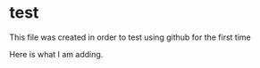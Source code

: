 # test
This file was created in order to test using
github for the first time

Here is what I am adding.